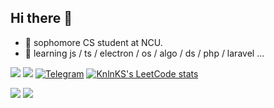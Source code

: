 ## Hi there 👋
* 🔭 sophomore CS student at NCU.
* 🌱 learning js / ts / electron / os / algo / ds / php / laravel ...

![](https://komarev.com/ghpvc/?username=your-github-jinyulink&style=for-the-badge)
![](https://dcbadge.vercel.app/api/shield/540014696745533440)
[![Telegram](https://img.shields.io/badge/Telegram-2CA5E0?style=for-the-badge&logo=telegram&logoColor=white)](https://t.me/jinyulink)
[![KnlnKS's LeetCode stats](https://leetcode-stats-six.vercel.app/?username=jinyulink)](https://leetcode.com/Jinyulink/)

![](http://github-profile-summary-cards.vercel.app/api/cards/stats?username=jinyulink&theme=nord_bright)
![](http://github-profile-summary-cards.vercel.app/api/cards/repos-per-language?username=jinyulink&theme=nord_bright&exclude=html)
